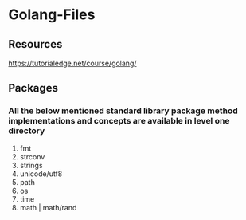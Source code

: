 # Golang-Files

## Resources

https://tutorialedge.net/course/golang/

## Packages

### All the below mentioned standard library package method implementations and concepts are available in level one directory

1. fmt 
2. strconv
3. strings
4. unicode/utf8
5. path
6. os
7. time
8. math | math/rand
